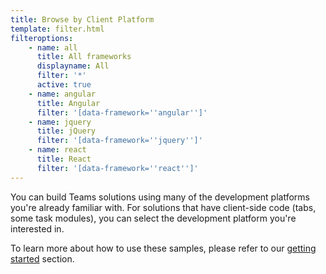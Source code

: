 ```yaml
---
title: Browse by Client Platform
template: filter.html
filteroptions:
    - name: all
      title: All frameworks
      displayname: All
      filter: '*'
      active: true
    - name: angular
      title: Angular
      filter: '[data-framework=''angular'']'
    - name: jquery
      title: jQuery
      filter: '[data-framework=''jquery'']'
    - name: react
      title: React
      filter: '[data-framework=''react'']'
---
```


You can build Teams solutions using many of the development platforms you're already familiar with. For solutions that have client-side code (tabs, some task modules), you can select the development platform you're interested in.

To learn more about how to use these samples, please refer to our [getting started](../gettingstarted/index.md) section.
